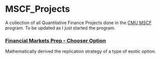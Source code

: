 # MSCF_Projects
A collection of all Quantitative Finance Projects done in the [CMU MSCF](https://www.cmu.edu/mscf/) program. To be updated as I just started the program.
### [Financial Markets Prep - Chooser Option](https://github.com/polo2444172276/MSCF_Projects/blob/main/Financial_Markets_Final___Chooser_Option.pdf)
Mathematically derived the replication strategy of a type of exotic option.


